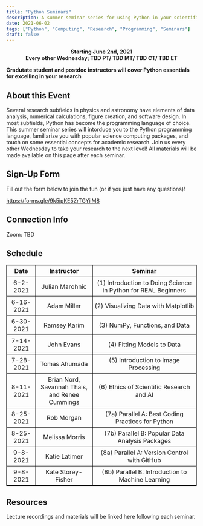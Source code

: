 ```yaml
---
title: "Python Seminars"
description: A summer seminar series for using Python in your scientific research
date: 2021-06-02
tags: ["Python", "Computing", "Research", "Programming", "Seminars"]
draft: false
---
```

**<div align="center">Starting June 2nd, 2021</div>**
**<div align="center">Every other Wednesday; TBD PT/ TBD MT/ TBD CT/ TBD ET</div>**

**Gradutate student and postdoc instructors will cover Python essentials for excelling in your research**

About this Event
--------
Several research subfields in physics and astronomy have elements of data analysis, numerical calculations, figure creation, and software design.
In most subfields, Python has become the programming language of choice.
This summer seminar series will intorduce you to the Python programming language, familiarize you with popular science computing packages, and touch on some essential concepts for academic research.
Join us every other Wednesday to take your research to the next level! All materials will be made available on this page after each seminar.

Sign-Up Form
--------
Fill out the form below to join the fun (or if you just have any questions)!

https://forms.gle/9k5ipKE5ZrTGYiiM8 

Connection Info
--------
Zoom: TBD

Schedule
--------

<style>
table, th, td {
  border: 1px solid black;
  border-collapse: collapse;
}
th, td {
  padding: 5px;
}
table {
  text-align: center;
}
th {
  text-align: center;
}
 table.center {
  margin-left: auto; 
  margin-right: auto;
</style>

 <table class="center">
  <tr>
    <th>Date</th>
    <th>Instructor</th>
    <th>Seminar</th>
  </tr>
  <tr>
    <td>6-2-2021</td>
    <td>Julian Marohnic</td>
    <td>(1) Introduction to Doing Science in Python for REAL Beginners</td>
  </tr>
  <tr>
    <td>6-16-2021</td>
    <td>Adam Miller</td>
    <td>(2) Visualizing Data with Matplotlib </td>
  </tr>
  <tr>
    <td>6-30-2021</td>
    <td>Ramsey Karim</td>
    <td>(3) NumPy, Functions, and Data </td>
  </tr>
  <tr>
    <td>7-14-2021</td>
    <td>John Evans</td>
    <td>(4) Fitting Models to Data </td>
  </tr>
  <tr>
    <td>7-28-2021</td>
    <td>Tomas Ahumada</td>
    <td>(5) Introduction to Image Processing </td>
  </tr>
  <tr>
    <td>8-11-2021</td>
    <td>Brian Nord, Savannah Thais,<br>and Renee Cummings</td>
    <td>(6) Ethics of Scientific Research and AI</td>
  </tr>
  <tr>
    <td>8-25-2021</td>
    <td>Rob Morgan</td>
    <td>(7a) Parallel A: Best Coding Practices for Python</td>
  </tr>
  <tr>
    <td>8-25-2021</td>
    <td>Melissa Morris</td>
    <td>(7b) Parallel B: Popular Data Analysis Packages </td>
  </tr>
  <tr>
    <td>9-8-2021</td>
    <td>Katie Latimer</td>
    <td>(8a) Parallel A: Version Control with GitHub </td>
  </tr>
  <tr>
    <td>9-8-2021</td>
    <td>Kate Storey-Fisher</td>
    <td>(8b) Parallel B: Introduction to Machine Learning </td>
  </tr>
</table> 


Resources
--------

Lecture recordings and materials will be linked here following each seminar.
